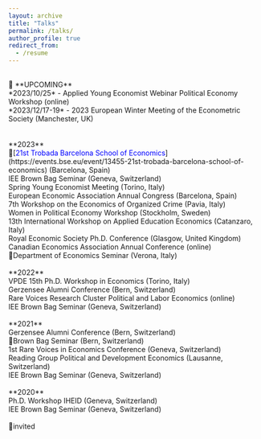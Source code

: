 ```yaml
---
layout: archive
title: "Talks"
permalink: /talks/
author_profile: true
redirect_from:
  - /resume
---
```

<br />
🔴 **UPCOMING** <br />
*2023/10/25* - Applied Young Economist Webinar Political Economy Workshop (online) <br />
*2023/12/17-19* - 2023 European Winter Meeting of the Econometric Society (Manchester, UK) <br />
<br />
<br />
**2023** <br />
🔹[<span style="color:blue">21st Trobada Barcelona School of Economics</span>](https://events.bse.eu/event/13455-21st-trobada-barcelona-school-of-economics) (Barcelona, Spain) <br />
IEE Brown Bag Seminar (Geneva, Switzerland) <br />
Spring Young Economist Meeting (Torino, Italy) <br />
European Economic Association Annual Congress (Barcelona, Spain) <br />
7th Workshop on the Economics of Organized Crime (Pavia, Italy) <br />
Women in Political Economy Workshop (Stockholm, Sweden) <br /> 
13th International Workshop on Applied Education Economics (Catanzaro, Italy) <br />
Royal Economic Society Ph.D. Conference (Glasgow, United Kingdom) <br />
Canadian Economics Association Annual Conference (online) <br /> 
🔹Department of Economics Seminar (Verona, Italy) <br />
<br />
**2022** <br />
VPDE 15th Ph.D. Workshop in Economics (Torino, Italy) <br />
Gerzensee Alumni Conference (Bern, Switzerland) <br />
Rare Voices Research Cluster Political and Labor Economics (online) <br />
IEE Brown Bag Seminar (Geneva, Switzerland) <br />
<br />
**2021** <br />
Gerzensee Alumni Conference (Bern, Switzerland) <br />
🔹Brown Bag Seminar (Bern, Switzerland) <br />
1st Rare Voices in Economics Conference (Geneva, Switzerland) <br />
Reading Group Political and Development Economics (Lausanne, Switzerland) <br />
IEE Brown Bag Seminar (Geneva, Switzerland) <br />
<br />
**2020** <br />
Ph.D. Workshop IHEID (Geneva, Switzerland) <br />
IEE Brown Bag Seminar (Geneva, Switzerland)  <br />
<br />
🔹invited
